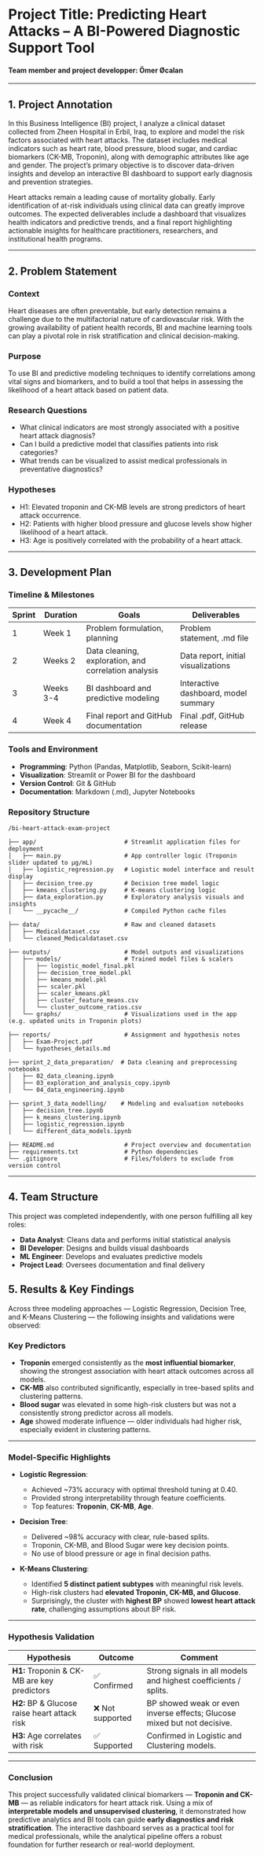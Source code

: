# Project Title: Predicting Heart Attacks – A BI-Powered Diagnostic Support Tool 

#### Team member and project developper: Ömer Øcalan

---

## 1. Project Annotation

In this Business Intelligence (BI) project, I analyze a clinical dataset collected from Zheen Hospital in Erbil, Iraq, to explore and model the risk factors associated with heart attacks. The dataset includes medical indicators such as heart rate, blood pressure, blood sugar, and cardiac biomarkers (CK-MB, Troponin), along with demographic attributes like age and gender. The project’s primary objective is to discover data-driven insights and develop an interactive BI dashboard to support early diagnosis and prevention strategies.

Heart attacks remain a leading cause of mortality globally. Early identification of at-risk individuals using clinical data can greatly improve outcomes. The expected deliverables include a dashboard that visualizes health indicators and predictive trends, and a final report highlighting actionable insights for healthcare practitioners, researchers, and institutional health programs.

---

## 2. Problem Statement

### Context
Heart diseases are often preventable, but early detection remains a challenge due to the multifactorial nature of cardiovascular risk. With the growing availability of patient health records, BI and machine learning tools can play a pivotal role in risk stratification and clinical decision-making.

### Purpose
To use BI and predictive modeling techniques to identify correlations among vital signs and biomarkers, and to build a tool that helps in assessing the likelihood of a heart attack based on patient data.

### Research Questions
- What clinical indicators are most strongly associated with a positive heart attack diagnosis?
- Can I build a predictive model that classifies patients into risk categories?
- What trends can be visualized to assist medical professionals in preventative diagnostics?

### Hypotheses
- H1: Elevated troponin and CK-MB levels are strong predictors of heart attack occurrence.
- H2: Patients with higher blood pressure and glucose levels show higher likelihood of a heart attack.
- H3: Age is positively correlated with the probability of a heart attack.

---

## 3. Development Plan

### Timeline & Milestones
| Sprint | Duration       | Goals                                                | Deliverables                         |
|--------|----------------|------------------------------------------------------|--------------------------------------|
| 1      | Week 1         | Problem formulation, planning                        | Problem statement, .md file          |
| 2      | Weeks 2        | Data cleaning, exploration, and correlation analysis | Data report, initial visualizations  |
| 3      | Weeks 3-4      | BI dashboard and predictive modeling                 | Interactive dashboard, model summary |
| 4      | Week 4         | Final report and GitHub documentation                | Final .pdf, GitHub release           |

### Tools and Environment
- **Programming**: Python (Pandas, Matplotlib, Seaborn, Scikit-learn)
- **Visualization**: Streamlit or Power BI for the dashboard
- **Version Control**: Git & GitHub
- **Documentation**: Markdown (.md), Jupyter Notebooks

### Repository Structure

```text
/bi-heart-attack-exam-project

├── app/                         # Streamlit application files for deployment
│   ├── main.py                  # App controller logic (Troponin slider updated to µg/mL)
│   ├── logistic_regression.py   # Logistic model interface and result display
│   ├── decision_tree.py         # Decision tree model logic
│   ├── kmeans_clustering.py     # K-means clustering logic
│   ├── data_exploration.py      # Exploratory analysis visuals and insights
│   └── __pycache__/             # Compiled Python cache files

├── data/                        # Raw and cleaned datasets
│   ├── Medicaldataset.csv
│   └── cleaned_Medicaldataset.csv

├── outputs/                     # Model outputs and visualizations
│   ├── models/                  # Trained model files & scalers
│   │   ├── logistic_model_final.pkl
│   │   ├── decision_tree_model.pkl
│   │   ├── kmeans_model.pkl
│   │   ├── scaler.pkl
│   │   ├── scaler_kmeans.pkl
│   │   ├── cluster_feature_means.csv
│   │   └── cluster_outcome_ratios.csv
│   └── graphs/                  # Visualizations used in the app (e.g. updated units in Troponin plots)

├── reports/                     # Assignment and hypothesis notes
│   ├── Exam-Project.pdf
│   └── hypotheses_details.md

├── sprint_2_data_preparation/  # Data cleaning and preprocessing notebooks
│   ├── 02_data_cleaning.ipynb
│   ├── 03_exploration_and_analysis_copy.ipynb
│   └── 04_data_engineering.ipynb

├── sprint_3_data_modelling/    # Modeling and evaluation notebooks
│   ├── decision_tree.ipynb
│   ├── k_means_clustering.ipynb
│   ├── logistic_regression.ipynb
│   └── different_data_models.ipynb

├── README.md                    # Project overview and documentation
├── requirements.txt             # Python dependencies
└── .gitignore                   # Files/folders to exclude from version control
```
---

## 4. Team Structure

This project was completed independently, with one person fulfilling all key roles:

- **Data Analyst**: Cleans data and performs initial statistical analysis
- **BI Developer**: Designs and builds visual dashboards
- **ML Engineer**: Develops and evaluates predictive models
- **Project Lead**: Oversees documentation and final delivery

## 5. Results & Key Findings

Across three modeling approaches — Logistic Regression, Decision Tree, and K-Means Clustering — the following insights and validations were observed:

### Key Predictors

- **Troponin** emerged consistently as the **most influential biomarker**, showing the strongest association with heart attack outcomes across all models.
- **CK-MB** also contributed significantly, especially in tree-based splits and clustering patterns.
- **Blood sugar** was elevated in some high-risk clusters but was not a consistently strong predictor across all models.
- **Age** showed moderate influence — older individuals had higher risk, especially evident in clustering patterns.

---

### Model-Specific Highlights

- **Logistic Regression**:
  - Achieved ~73% accuracy with optimal threshold tuning at 0.40.
  - Provided strong interpretability through feature coefficients.
  - Top features: **Troponin**, **CK-MB**, **Age**.

- **Decision Tree**:
  - Delivered ~98% accuracy with clear, rule-based splits.
  - Troponin, CK-MB, and Blood Sugar were key decision points.
  - No use of blood pressure or age in final decision paths.

- **K-Means Clustering**:
  - Identified **5 distinct patient subtypes** with meaningful risk levels.
  - High-risk clusters had **elevated Troponin, CK-MB, and Glucose**.
  - Surprisingly, the cluster with **highest BP** showed **lowest heart attack rate**, challenging assumptions about BP risk.

---

### Hypothesis Validation

| Hypothesis                                   | Outcome        | Comment                                                                 |
|---------------------------------------------|----------------|-------------------------------------------------------------------------|
| **H1:** Troponin & CK-MB are key predictors  | ✅ Confirmed    | Strong signals in all models and highest coefficients / splits.         |
| **H2:** BP & Glucose raise heart attack risk | ❌ Not supported| BP showed weak or even inverse effects; Glucose mixed but not decisive. |
| **H3:** Age correlates with risk             | ✅ Supported    | Confirmed in Logistic and Clustering models.                            |

---

### Conclusion

This project successfully validated clinical biomarkers — **Troponin and CK-MB** — as reliable indicators for heart attack risk. Using a mix of **interpretable models and unsupervised clustering**, it demonstrated how predictive analytics and BI tools can guide **early diagnostics and risk stratification**. The interactive dashboard serves as a practical tool for medical professionals, while the analytical pipeline offers a robust foundation for further research or real-world deployment.
